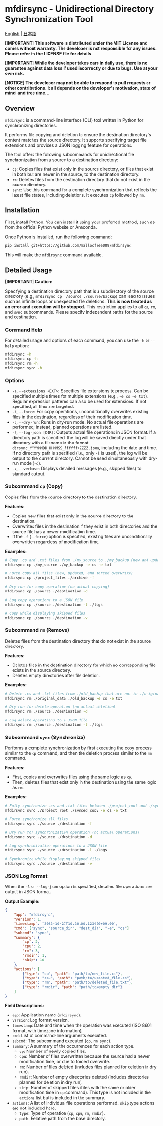 # mfdirsync - Unidirectional Directory Synchronization Tool

[English](README.md) | [日本語](README_ja.md)

**[IMPORTANT] This software is distributed under the MIT License and comes without warranty. The developer is not responsible for any issues. Please refer to the LICENSE file for details.**

**[IMPORTANT] While the developer takes care in daily use, there is no guarantee against data loss if used incorrectly or due to bugs. Use at your own risk.**

**[NOTICE] The developer may not be able to respond to pull requests or other contributions. It all depends on the developer's motivation, state of mind, and free time...**

## Overview

`mfdirsync` is a command-line interface (CLI) tool written in Python for synchronizing directories.

It performs file copying and deletion to ensure the destination directory's content matches the source directory. It supports specifying target file extensions and provides a JSON logging feature for operations.

The tool offers the following subcommands for unidirectional file synchronization from a source to a destination directory:

*   `cp`: Copies files that exist only in the source directory, or files that exist in both but are newer in the source, to the destination directory.
*   `rm`: Deletes files from the destination directory that do not exist in the source directory.
*   `sync`: Use this command for a complete synchronization that reflects the latest file states, including deletions. It executes `cp` followed by `rm`.

## Installation

First, install Python. You can install it using your preferred method, such as from the official Python website or Anaconda.

Once Python is installed, run the following command:

```sh
pip install git+https://github.com/mallocfree009/mfdirsync
```

This will make the `mfdirsync` command available.

## Detailed Usage

**[IMPORTANT] Caution:**

Specifying a destination directory path that is a subdirectory of the source directory (e.g., `mfdirsync cp ./source ./source/backup`) can lead to issues such as infinite loops or unexpected file deletions. **This is now treated as an error and execution will be stopped.** This restriction applies to all `cp`, `rm`, and `sync` subcommands. Please specify independent paths for the source and destination.

### Command Help

For detailed usage and options of each command, you can use the `-h` or `--help` option:

```bash
mfdirsync -h
mfdirsync cp -h
mfdirsync rm -h
mfdirsync sync -h
```

### Options

*   `-e`, `--extensions <EXT>`: Specifies file extensions to process. Can be specified multiple times for multiple extensions (e.g., `-e cs -e txt`). Regular expression patterns can also be used for extensions. If not specified, all files are targeted.
*   `-f`, `--force`: For copy operations, unconditionally overwrites existing files in the destination, regardless of their modification time.
*   `-d`, `--dry-run`: Runs in dry-run mode. No actual file operations are performed; instead, planned operations are listed.
*   `-l`, `--log-json [DIR]`: Outputs actual file operations in JSON format. If a directory path is specified, the log will be saved directly under that directory with a filename in the format `dirsync_YYYYMMDD_HHMMSS_ffffff+ZZZZ.json`, including the date and time. If no directory path is specified (i.e., only `-l` is used), the log will be output to the current directory. Cannot be used simultaneously with dry-run mode (`-d`).
*   `-v`, `--verbose`: Displays detailed messages (e.g., skipped files) to standard output.

### Subcommand `cp` (Copy)

Copies files from the source directory to the destination directory.

**Features:**
*   Copies new files that exist only in the source directory to the destination.
*   Overwrites files in the destination if they exist in both directories and the source file has a newer modification time.
*   If the `-f` (`--force`) option is specified, existing files are unconditionally overwritten regardless of modification time.

**Examples:**

```bash
# Copy .cs and .txt files from ./my_source to ./my_backup (new and updated only)
mfdirsync cp ./my_source ./my_backup -e cs -e txt

# Force copy all files (new, updated, and forced overwrite)
mfdirsync cp ./project_files ./archive -f

# Dry run for copy operation (no actual copying)
mfdirsync cp ./source ./destination -d

# Log copy operations to a JSON file
mfdirsync cp ./source ./destination -l ./logs

# Copy while displaying skipped files
mfdirsync cp ./source ./destination -v
```

### Subcommand `rm` (Remove)

Deletes files from the destination directory that do not exist in the source directory.

**Features:**
*   Deletes files in the destination directory for which no corresponding file exists in the source directory.
*   Deletes empty directories after file deletion.

**Examples:**

```bash
# Delete .cs and .txt files from ./old_backup that are not in ./original_data
mfdirsync rm ./original_data ./old_backup -e cs -e txt

# Dry run for delete operation (no actual deletion)
mfdirsync rm ./source ./destination -d

# Log delete operations to a JSON file
mfdirsync rm ./source ./destination -l ./logs
```

### Subcommand `sync` (Synchronize)

Performs a complete synchronization by first executing the copy process similar to the `cp` command, and then the deletion process similar to the `rm` command.

**Features:**
*   First, copies and overwrites files using the same logic as `cp`.
*   Then, deletes files that exist only in the destination using the same logic as `rm`.

**Examples:**

```bash
# Fully synchronize .cs and .txt files between ./project_root and ./synced_copy
mfdirsync sync ./project_root ./synced_copy -e cs -e txt

# Force synchronize all files
mfdirsync sync ./source ./destination -f

# Dry run for synchronization operation (no actual operations)
mfdirsync sync ./source ./destination -d

# Log synchronization operations to a JSON file
mfdirsync sync ./source ./destination -l ./logs

# Synchronize while displaying skipped files
mfdirsync sync ./source ./destination -v
```

### JSON Log Format

When the `-l` or `--log-json` option is specified, detailed file operations are output in JSON format.

**Output Example:**

```json
{
    "app": "mfdirsync",
    "version": 1,
    "timestamp": "2023-10-27T10:30:00.123456+09:00",
    "cmd": ["sync", "source_dir", "dest_dir", "-e", "cs"],
    "subcmd": "sync",
    "summary": {
        "cp": 5,
        "cpu": 2,
        "rm": 3,
        "rmdir": 1,
        "skip": 10
    },
    "actions": [
        {"type": "cp", "path": "path/to/new_file.cs"},
        {"type": "cpu", "path": "path/to/updated_file.cs"},
        {"type": "rm", "path": "path/to/deleted_file.txt"},
        {"type": "rmdir", "path": "path/to/empty_dir"}
    ]
}
```

**Field Descriptions:**

*   `app`: Application name (`mfdirsync`).
*   `version`: Log format version.
*   `timestamp`: Date and time when the operation was executed (ISO 8601 format, with timezone information).
*   `cmd`: List of command-line arguments executed.
*   `subcmd`: The subcommand executed (`cp`, `rm`, `sync`).
*   `summary`: A summary of the occurrences for each action type.
    *   `cp`: Number of newly copied files.
    *   `cpu`: Number of files overwritten because the source had a newer modification time, or due to forced overwrite.
    *   `rm`: Number of files deleted (includes files planned for deletion in dry run).
    *   `rmdir`: Number of empty directories deleted (includes directories planned for deletion in dry run).
    *   `skip`: Number of skipped files (files with the same or older modification time in `cp` command). This type is not included in the `actions` list but is included in the summary.
*   `actions`: A list of individual file operations performed. `skip` type actions are not included here.
    *   `type`: Type of operation (`cp`, `cpu`, `rm`, `rmdir`).
    *   `path`: Relative path from the base directory.
